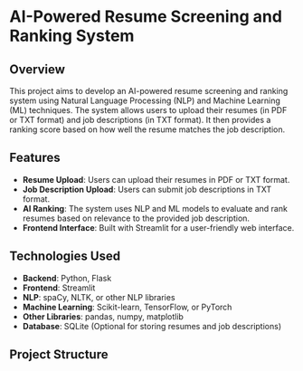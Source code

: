 # AI-Powered Resume Screening and Ranking System

## Overview
This project aims to develop an AI-powered resume screening and ranking system using Natural Language Processing (NLP) and Machine Learning (ML) techniques. The system allows users to upload their resumes (in PDF or TXT format) and job descriptions (in TXT format). It then provides a ranking score based on how well the resume matches the job description.

## Features
- **Resume Upload**: Users can upload their resumes in PDF or TXT format.
- **Job Description Upload**: Users can submit job descriptions in TXT format.
- **AI Ranking**: The system uses NLP and ML models to evaluate and rank resumes based on relevance to the provided job description.
- **Frontend Interface**: Built with Streamlit for a user-friendly web interface.

## Technologies Used
- **Backend**: Python, Flask
- **Frontend**: Streamlit
- **NLP**: spaCy, NLTK, or other NLP libraries
- **Machine Learning**: Scikit-learn, TensorFlow, or PyTorch
- **Other Libraries**: pandas, numpy, matplotlib
- **Database**: SQLite (Optional for storing resumes and job descriptions)

## Project Structure
